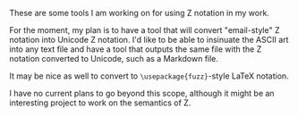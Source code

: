 These are some tools I am working on for using Z notation in my work.

For the moment, my plan is to have a tool that will convert "email-style" Z notation into Unicode Z notation. I'd like to be able to insinuate the ASCII art into any text file and have a tool that outputs the same file with the Z notation converted to Unicode, such as a Markdown file.

It may be nice as well to convert to `\usepackage{fuzz}`-style LaTeX notation.

I have no current plans to go beyond this scope, although it might be an interesting project to work on the semantics of Z.

